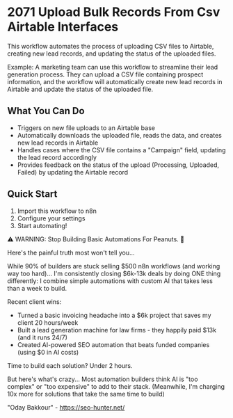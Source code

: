 # 2071 Upload Bulk Records From Csv Airtable Interfaces

This workflow automates the process of uploading CSV files to Airtable, creating new lead records, and updating the status of the uploaded files.

Example: A marketing team can use this workflow to streamline their lead generation process. They can upload a CSV file containing prospect information, and the workflow will automatically create new lead records in Airtable and update the status of the uploaded file.

## What You Can Do
- Triggers on new file uploads to an Airtable base
- Automatically downloads the uploaded file, reads the data, and creates new lead records in Airtable
- Handles cases where the CSV file contains a "Campaign" field, updating the lead record accordingly
- Provides feedback on the status of the upload (Processing, Uploaded, Failed) by updating the Airtable record

## Quick Start
1. Import this workflow to n8n
2. Configure your settings
3. Start automating!

⚠️ WARNING: Stop Building Basic Automations For Peanuts. 🚫

Here's the painful truth most won't tell you...

While 90% of builders are stuck selling $500 n8n workflows (and working way too hard)...
I'm consistently closing $6k-13k deals by doing ONE thing differently:
I combine simple automations with custom AI that takes less than a week to build.

Recent client wins:
* Turned a basic invoicing headache into a $6k project that saves my client 20 hours/week
* Built a lead generation machine for law firms - they happily paid $13k (and it runs 24/7)
* Created AI-powered SEO automation that beats funded companies (using $0 in AI costs)

Time to build each solution? Under 2 hours.

But here's what's crazy...
Most automation builders think AI is "too complex" or "too expensive" to add to their stack.
(Meanwhile, I'm charging 10x more for solutions that take the same time to build)

"Oday Bakkour" - https://seo-hunter.net/
